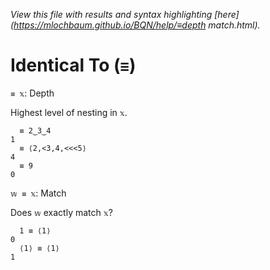 *View this file with results and syntax highlighting [here](https://mlochbaum.github.io/BQN/help/≡depth match.html).*

# Identical To (`≡`)

`≡ 𝕩`: Depth

Highest level of nesting in `𝕩`.

      ≡ 2‿3‿4
    1
      ≡ ⟨2,<3,4,<<<5⟩
    4
      ≡ 9
    0


`𝕨 ≡ 𝕩`: Match

Does `𝕨` exactly match `𝕩`?

      1 ≡ ⟨1⟩
    0
      ⟨1⟩ ≡ ⟨1⟩
    1


